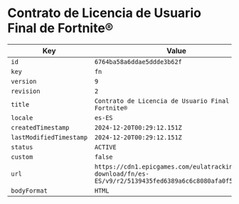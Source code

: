 # Contrato de Licencia de Usuario Final de Fortnite®

| Key | Value |
| --- | ----- |
| `id` | `6764ba58a6ddae5ddde3b62f` |
| `key` | `fn` |
| `version` | `9` |
| `revision` | `2` |
| `title` | `Contrato de Licencia de Usuario Final de Fortnite®` |
| `locale` | `es-ES` |
| `createdTimestamp` | `2024-12-20T00:29:12.151Z` |
| `lastModifiedTimestamp` | `2024-12-20T00:29:12.151Z` |
| `status` | `ACTIVE` |
| `custom` | `false` |
| `url` | `https://cdn1.epicgames.com/eulatracking-download/fn/es-ES/v9/r2/5139435fed6389a6c6c8080afa0f5749.pdf` |
| `bodyFormat` | `HTML` |
